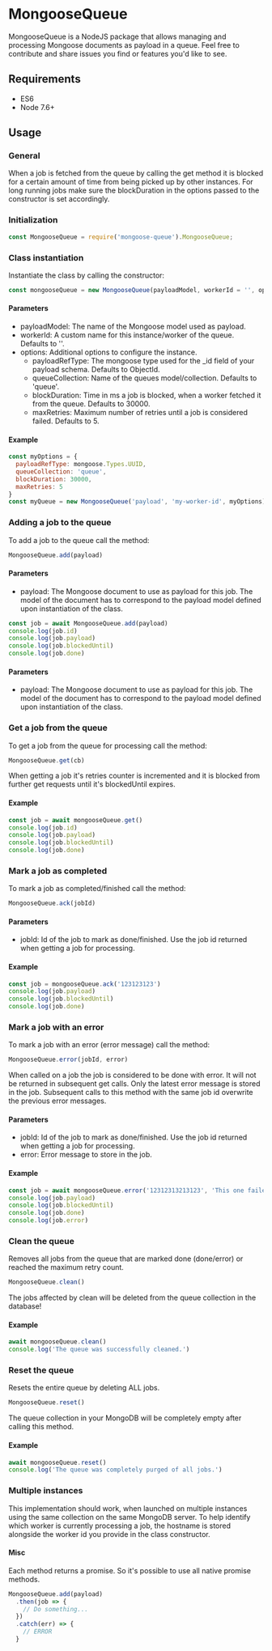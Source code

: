 # MongooseQueue

MongooseQueue is a NodeJS package that allows managing and processing Mongoose documents as payload in a queue.
Feel free to contribute and share issues you find or features you'd like to see.

## Requirements
- ES6
- Node 7.6+

## Usage

### General
When a job is fetched from the queue by calling the get method it is blocked for a certain amount of time from being picked up by other instances. For long running jobs make sure the blockDuration in the options passed to the constructor is set accordingly.

### Initialization
```javascript
const MongooseQueue = require('mongoose-queue').MongooseQueue;
```

### Class instantiation
Instantiate the class by calling the constructor:
```javascript
const mongooseQueue = new MongooseQueue(payloadModel, workerId = '', options = {})
```
#### Parameters
- payloadModel: The name of the Mongoose model used as payload.
- workerId: A custom name for this instance/worker of the queue. Defaults to ''.
- options: Additional options to configure the instance.
  - payloadRefType: The mongoose type used for the _id field of your payload schema. Defaults to ObjectId.
  - queueCollection: Name of the queues model/collection. Defaults to 'queue'.
  - blockDuration: Time in ms a job is blocked, when a worker fetched it from the queue. Defaults to 30000.
  - maxRetries: Maximum number of retries until a job is considered failed. Defaults to 5.
#### Example
```javascript
const myOptions = {
  payloadRefType: mongoose.Types.UUID,
  queueCollection: 'queue',
  blockDuration: 30000,
  maxRetries: 5
}
const myQueue = new MongooseQueue('payload', 'my-worker-id', myOptions);
```

### Adding a job to the queue
To add a job to the queue call the method:
```javascript
MongooseQueue.add(payload)
```
#### Parameters
- payload: The Mongoose document to use as payload for this job. The model of the document has to correspond to the payload model defined upon instantiation of the class.

```javascript
const job = await MongooseQueue.add(payload)
console.log(job.id)
console.log(job.payload)
console.log(job.blockedUntil)
console.log(job.done)
```

#### Parameters
- payload: The Mongoose document to use as payload for this job. The model of the document has to correspond to the payload model defined upon instantiation of the class.


### Get a job from the queue
To get a job from the queue for processing call the method:
```javascript
MongooseQueue.get(cb)
```
When getting a job it's retries counter is incremented and it is blocked from further get requests until it's blockedUntil expires.

#### Example
```javascript
const job = await mongooseQueue.get()  
console.log(job.id)
console.log(job.payload)
console.log(job.blockedUntil)
console.log(job.done)
```

### Mark a job as completed
To mark a job as completed/finished call the method:
```javascript
MongooseQueue.ack(jobId)
```
#### Parameters
- jobId: Id of the job to mark as done/finished. Use the job id returned when getting a job for processing. 
#### Example
```javascript
const job = mongooseQueue.ack('123123123')
console.log(job.payload)
console.log(job.blockedUntil)
console.log(job.done)
```

### Mark a job with an error
To mark a job with an error (error message) call the method:
```javascript
MongooseQueue.error(jobId, error)
```
When called on a job the job is considered to be done with error. It will not be returned in subsequent get calls.
Only the latest error message is stored in the job. Subsequent calls to this method with the same job id overwrite the previous error messages.
#### Parameters
- jobId: Id of the job to mark as done/finished. Use the job id returned when getting a job for processing.
- error: Error message to store in the job. 
#### Example
```javascript
const job = await mongooseQueue.error('12312313213123', 'This one failed horribly')
console.log(job.payload)
console.log(job.blockedUntil)
console.log(job.done)
console.log(job.error)
```

### Clean the queue
Removes all jobs from the queue that are marked done (done/error) or reached the maximum retry count.
```javascript
MongooseQueue.clean()
```
The jobs affected by clean will be deleted from the queue collection in the database!
#### Example
```javascript
await mongooseQueue.clean()
console.log('The queue was successfully cleaned.')
```

### Reset the queue
Resets the entire queue by deleting ALL jobs.
```javascript
MongooseQueue.reset()
```
The queue collection in your MongoDB will be completely empty after calling this method. 
#### Example
```javascript
await mongooseQueue.reset()
console.log('The queue was completely purged of all jobs.')
```

### Multiple instances
This implementation should work, when launched on multiple instances using the same collection on the same MongoDB server.
To help identify which worker is currently processing a job, the hostname is stored alongside the worker id you provide in the class constructor. 

#### Misc
Each method returns a promise. So it's possible to use all native promise methods.
```javascript
MongooseQueue.add(payload)
  .then(job => {
    // Do something...
  })
  .catch(err) => {
    // ERROR
  }
```
